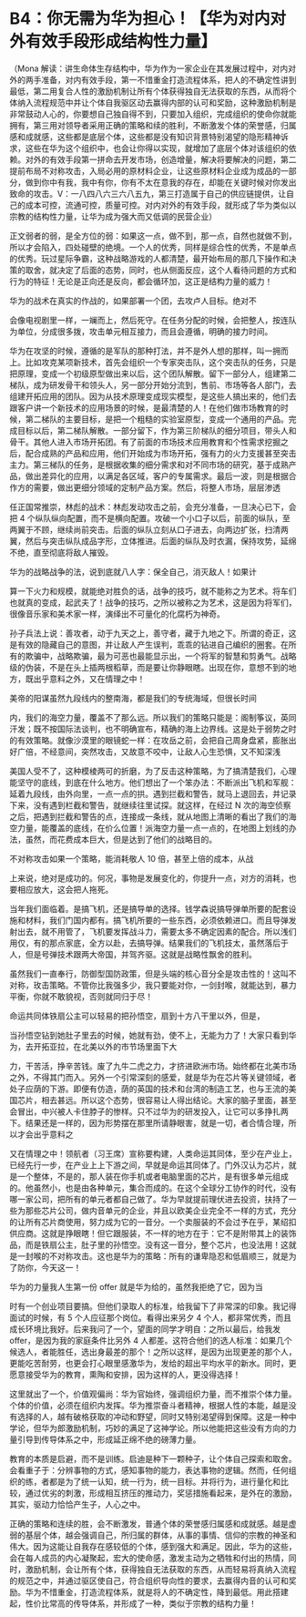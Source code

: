 # B4：你无需为华为担心！【华为对内对外有效手段形成结构性力量】

（Mona 解读：讲生命体生存结构中，华为作为一家企业在其发展过程中，对内对外的两手准备，对内有效手段，第一不惜重金打造流程体系，把人的不确定性讲到最低，第二用复合人性的激励机制让所有个体获得独自无法获取的东西，从而将个体纳入流程规范中并让个体自我驱区动去赢得内部的认可和奖励，这种激励机制是非常鼓动人心的，你要想自己独自得不到，只要加入组织，完成组织的使命你就能拥有，第三用对领导者采用正确的策略和续的胜利，不断激发个体的荣誉感，归属感和成就感，这些都是底层个体，这些都是没有知识背景特别渴望的隐形精神诉求，这些在华为这个组织中，也会让你得以实现，就增加了底层个体对该组织的依赖。对外的有效手段第一拼命去开发市场，创造增量，解决将要解决的问题，第二提前布局不对称攻击，入局必用的原材料企业，让这些原材料企业成为成品的一部分，做到你中有我，我中有你，你有不太在意我的存在，却能在关键时候对你发出致命的攻击。V：一八四八六三六八五九，第三打造属于自己的供应链提供，让自己的成本可控，流通可控，质量可控。对内对外的有效手段，就形成了华为类似以宗教的结构性力量，让华为成为强大而又低调的民营企业）

正文弱者的弱，是全方位的弱：如果这一点，做不到，那一点，自然也就做不到，所以才会陷入，四处碰壁的绝境。一个人的优秀，同样是综合性的优秀，不是单点的优秀。玩过星际争霸，这种战略游戏的人都清楚，最开始布局的那几下操作和决策的取舍，就决定了后面的态势，同时，也从侧面反应，这个人看待问题的方式和行为的特征！无论是正向还是反向，都会循环加，这正是结构力量的威力！

华为的战术在真实的作战的，如果部署一个团，去攻卢人目标。绝对不

会像电视剧里一样，一斓而上，然后死守。在任务分配的时候，会把整人，按连队为单位，分成很多拨，攻击单元相互接力，而且会遵循，明确的接力时间。

华为在攻坚的时候，遵循的是军队的那种打法，并不是外人想的那样，叫一拥而上。比如攻克某项新技术，首先会组织一个专家突击队，这个突击队的任务，只是把原理，变成一个初级原型做出来以后，这个团队解散。留下一部分人，组建第二梯队，成为研发骨干和领头人，另一部分开始分流到，售前、市场等各人部门，去组建开拓应用的团队。因为从技术原理变成现实模型，是这些人搞出来的，他们去跟客户讲一个新技术的应用场景的时候，是最清楚的人！在他们做市场教育的时候，第二梯队的主要目标，是把一个粗糙的实验室原型，变成一个通用的产品。完成目标以后，第二梯队解散。一部分留下，作为第三阶梯队的细分项目，带头人和骨干。其他人进入市场开拓团。有了前面的市场技术应用教育和个性需求挖掘之后，配合成熟的产品和应用，他们开始成为市场开拓，强有力的火力支援甚至突击主力。第三梯队的任务，是根据收集的细分需求和对不同市场的研究，基于成熟产品，做出差异化的应用，以满足各区域，客户的专属需求。最后一波，则是根据合作方的需要，做出更细分领域的定制产品方案。然后，将整人市场，层层渗透

任正国常推崇，林彪的战术：林彪发动攻击之前，会充分准备，一旦决心已下，会把 4 个纵队纵向配置，而不是横向配置。攻破一个小口子以后，前面的纵队，至两翼于不顾，继续尚前突击。后面的纵队立刻从口子进去，向两边扩张，扫清两翼，然后与突击纵队成品字形，立体推进。后面的纵队及时衣漏，保持攻势，延绵不绝，直至彻底将敌人摧毁。

华为的战略战争的法，说到底就八人字：保全自己，消灭敌人！如果计

算一下火力和规模，就能绝对胜负的话，战争的技巧，就不能称之为艺术。将车们也就真的变成，起武夫了！战争的技巧，之所以被称之为艺术，这是因为将军们，很像音乐家和美术家一样，演绎出不可量化的化腐朽为神奇。

孙子兵法上说：善攻者，动于九天之上，善守者，藏于九地之下。所谓的奇正，这是有效的隐藏自己的意图，并让敌人产生误判，乖乖的钻进自己编织的圈套。在所有的欺骗中，战略欺骗，最为可恶也最能显示出，一个将军的智慧和剪勇气。战略级的伪装，不是在头上插两根稻草，而是要让你静眼瞎。出现在你，意想不到的地方，既出乎意料之外，又在情理之中！

美帝的阳谋虽然九段线内的整南海，都是我们的专统海域，但很长时间

内，我们的海空力量，覆盖不了那么远。所以我们的策略只能是：阁制筝议，英同汗发；既不按国际法谈判，也不明确宣布，精确的海上边界线。这是处于弱势之时的有效策略。就像沙漠里的眼镜蛇一样：在攻岳之前，会把自己周身盘紧，膨胀出好广倍，不经意间，突然攻击，又故意不咬中，让敌人心生恐惧，又不知深浅

美国人受不了，这种模棱两可的折磨，为了反击这种策略，为了搞清楚我们，心理能坚守的底线，到底在什么地方。他们想出了一个笨办法：不断派出飞机和军舰：延着九段线，由外向里，一点一点的拱。遇到拦截和警告，就马上退回去，并记录下来，没有遇到栏截和警告，就继续往里试探。就这样，在经过 N 次的海空侦察之后，把遇到拦截和警告的点，连接成一条线，就从地图上清晰的看出了我们的海空力量，能覆盖的底线，在价么位置！派海空力量一点一点的，在地图上划线的办法，虽然，而花费成本巨大，但是达到了他们的战略目的。

不对称攻击如果一个策略，能消耗敬人 10 倍，甚至上倍的成本，从战

上来说，绝对是成功的。何况，事物是发展变化的，你提升一点，对方的消耗，也要相应放大，这会把人拖死。

当年我们面临着。是搞飞机，还是搞导单的选择。钱学森说搞导弹单所要的配套设施和材料，我们门国内都有。搞飞机所要的一些东西，必须依赖进口。而且导弹发射出去，就不用管了，飞机要发挥战斗力，需要太多不确定因素的配合。所以浅们用仅，有的那点家底，全方以赴，去搞导弹。结果我们的飞机技太，虽然落后于人，但是号弹技术跟两大帝国，并驾齐驱。这就是战略性飘舍的胜利。

虽然我们一直奉行，防御型国防政策，但是头端的核心音分全是攻击性的！这叫不对称，玫击策略。不管你比我强多少，我只要能对你，一剑封喉，就能达到，暴力平衡，你就不敢貌视，否则就同归于尽！

命运共同体铁扇公主可以轻易的把孙悟空，扇到十方八干里以外，但是，

当孙悟空钻到她肚子里去的时候，她就有劲，使不上，无能为力了！大家只看到华为，去开拓亚拉，在北美以外的市节场里面下大

力，干苦活，挣辛苦钱。废了九牛二虎之力，才挤进欧洲市场。始终都在北美市场之外，不得其门而入。另外一个引常深刻的感爱，就是华为在芯片等关键领域，者处子应荫的下游。即便有仿造，荫的英国的技术和台湾的制造工艺，也与王流的美国芯片，相去甚远。所以这个态势，很容易让人得出结论。大家的脑子里面，甚至会冒出，中兴被人卡住脖子的惨样。只不过华为的研发投入，让它可以多挣扎两下。结果还是一样的，因为形势摆在那里所请静眼害，就是一切，者合情合理，所以才会出乎意料之

又在情理之中！领航者（习王席）宣称要构建，人类命运其同体，至少在产业上，已经先行一步，在产业上上下游之间，早就是命运其同体了。门外汉认为芯片，就是一个整体，不是的，那人装在你手机或者电脑里面的芯片，是有很多单元组成的。他虽然小，也是由各种单元，集合而成的。在这个全球分工协作的时代，没有哪一家公司，把所有的单元者都自己做了。华为早就提前理伏进去投资，扶持了一些为那些芯片公司，做内音单元的企业，并且以欧美企业完全不一样的方式，充分的让所有芯片商使用，努力成为它的一音分。一个卖服装的不会过予在乎，某绍扣供应商。这就是挣眼瞎！但它跟服装，不一样的地方在于：它不是附带其上的装饰品，而是铁扇公主，肚子里的孙悟空。没有这一音分，整个芯片，也没法用！这就是一封喉的不对称攻击。这也是华为的策略：所有的谦卑隐忍和低眉顺三，就是为了防你，今天这一！

华为的力量我人生第一份 offer 就是华为给的，虽然我拒绝了它，因为当

时有一个创业项目要搞。但他们录取人的标准，给我留下了非常深的印象。我记得面试的时候，有 5 个人应征那个岗位。看得出来另夕 4 个人，都非常优秀，而且成长环境比我好。后来我问了一个，望面的同学才明自：之所以最后，给我发 offer，是因为我的家庭条件比另外 4 人都差。这符合他们的选人标准：如果几个候选人，者能胜任，选出身最差的那个！之所以这样，是因为出现更差的那个人，更能吃苦耐劳，也更会打心眼里感激华为，发给的超出平均水平的新水。同时，更愿意接受华为的教育，熏陶和安排，因为这样的人，更没得选择！

这里就出了一个，价值观偏尚：华为官始终，强调组织力量，而不推崇个体力量。个体的价值，必须在组织内发挥。华为推崇奋斗者精神，根据人性的本能，越是没有选择的人，越有破格获取的冲动和野望，同时又特别渴望得到保障。这是一种中学论，但华为郎激励机制，巧妙的满足了这神学论。所以他能把这些没有方向的力量引导到传导体系之中，形成延正绵不绝的磅薄力量。

教育的本质是启避，而不是训练。启迪是种下一颗种子，让个体自己探索和取舍。会看重子于：分辨事物的方式，感知事物的能力，表达事物的逻辑。然而，任何组织的练，者都是为了统一认知，统一行为，统一目标。并将行为，进行量化和比较，通过优劣的刺激，形成相互挤压的推动力，奖惩措施看起来，是外在的激励，其实，驱动力恰恰产生子，人心之中。

正确的策略和连续的胜，会不断激发，普通个体的荣誉感归属感和成就感。越是虚弱的基层个体，越会强调自己，所归属的群体，从事的事情、信仰的宗教的神圣和伟大。因为这能让自我存在感较低的个体，感到强大和满足。因此，华为的这些，会在每人成员的内心凝聚起，宏大的使命感，激发主动为之牺牲和付出的热情，同时，激励机制，会让所有个体，获得独自无法获取的东西，从而轻易将真纳入流程的规范之中，并通过驱区使自己，符合组织导向性的要求，去赢得内音的认可和奖励。华为不惜重金，打造流程体系，就是将人的不确定性，降到最低。用此搭建起，性价比常高的传导体系，并形成了一种，类似于宗教的结构力量！